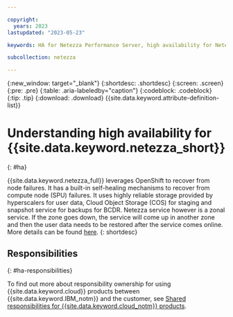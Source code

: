 ```yaml
---

copyright:
  years: 2023
lastupdated: "2023-05-23"

keywords: HA for Netezza Performance Server, high availability for Netezza Performance Server, HA

subcollection: netezza

---
```


{:new_window: target="_blank"}
{:shortdesc: .shortdesc}
{:screen: .screen}
{:pre: .pre}
{:table: .aria-labeledby="caption"}
{:codeblock: .codeblock}
{:tip: .tip}
{:download: .download}
{{site.data.keyword.attribute-definition-list}}

# Understanding high availability for {{site.data.keyword.netezza_short}}
{: #ha}

{{site.data.keyword.netezza_full}} leverages OpenShift to recover from node failures. It has a built-in self-healing mechanisms to recover from compute node (SPU) failures. It uses highly reliable storage provided by hyperscalers for user data, Cloud Object Storage (COS) for staging and snapshot service for backups for BCDR.
Netezza service however is a zonal service. If the zone goes down, the service will come up in another zone and then the user data needs to be restored after the service comes online. More details can be found [here](/docs/netezza?topic=netezza-understanding-bc-dr).
{: shortdesc}

## Responsibilities
{: #ha-responsibilities}

To find out more about responsibility ownership for using {{site.data.keyword.cloud}} products between {{site.data.keyword.IBM_notm}} and the customer, see [Shared responsibilities for {{site.data.keyword.cloud_notm}} products](/docs/overview?topic=overview-shared-responsibilities).
